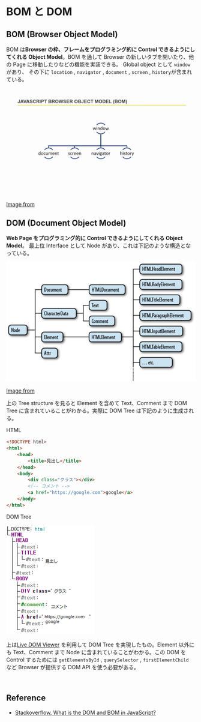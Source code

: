 # BOM と DOM

## BOM (Browser Object Model)

BOM は**Browser の枠、フレームをプログラミング的に Control できるようにしてくれる Object Model**。BOM を通して Browser の新しいタブを開いたり、他の Page に移動したりなどの機能を実装できる。 Global object として `window`があり、 その下に `location` , `navigator` , `document` , `screen` , `history`が含まれている。

<img src="../../images/frontend/bom.jpg">

[Image from](https://i.ytimg.com/vi/TvLjhVVFClA/maxresdefault.jpg)
<br>

## DOM (Document Object Model)

**Web Page をプログラミング的に Control できるようにしてくれる Object Model**。 最上位 Interface として Node があり、これは下記のような構造となっている。

<img src="../../images/frontend/dom.png">

[Image from](https://web.stanford.edu/class/cs98si/slides/the-document-object-model.html)

上の Tree structure を見ると Element を含めて Text、Comment まで DOM Tree に含まれていることがわかる。実際に DOM Tree は下記のように生成される。

HTML

```html
<!DOCTYPE html>
<html>
    <head>
        <title>見出し</title>
    </head>
    <body>
        <div class="クラス"></div>
        <!-- コメント -->
        <a href="https://google.com">google</a>
    </body>
</html>
```

DOM Tree

<img src="../../images/frontend/dom2.png">

上は[Live DOM Viewer](https://software.hixie.ch/utilities/js/live-dom-viewer/) を利用して DOM Tree を実現したもの。Element 以外にも Text、Comment まで Node に含まれていることがわかる。この DOM を Control するためには `getElementsById` , `querySelector` , `firstElementChild` など Browser が提供する DOM API を使う必要がある。

<br>

## Reference

-   [Stackoverflow, What is the DOM and BOM in JavaScript?](https://stackoverflow.com/questions/4416317/what-is-the-dom-and-bom-in-javascript)
